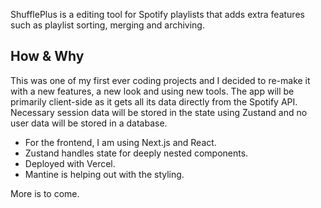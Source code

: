 ShufflePlus is a editing tool for Spotify playlists that adds extra features such as playlist sorting, merging and archiving.

## How & Why

This was one of my first ever coding projects and I decided to re-make it with a new features, a new look and using new tools. The app will be primarily client-side as it gets all its data directly from the Spotify API. Necessary session data will be stored in the state using Zustand and no user data will be stored in a database.

- For the frontend, I am using Next.js and React.
- Zustand handles state for deeply nested components.
- Deployed with Vercel.
- Mantine is helping out with the styling.

More is to come.
